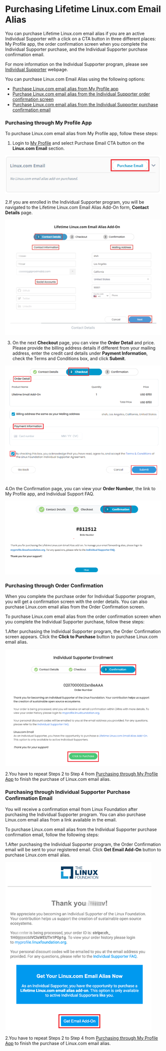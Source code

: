# Purchasing Lifetime Linux.com Email Alias

You can purchase Lifetime Linux.com email alias if you are an active Individual Supporter with a click on a CTA button in three different places: My Profile app, the order confirmation screen when you complete the Individual Supporter purchase, and the Individual Supporter purchase confirmation email.

For more information on the Individual Supporter program, please see [Individual Supporter](https://www.linuxfoundation.org/about/individual-supporters/) webpage.

You can purchase Linux.com Email Alias using the following options:

* [Purchase Linux.com email alias from My Profile app ](purchasing-linux-email-alias-for-lifetime.md#purchasing-through-my-profile-app)
* [Purchase Linux.com email alias from the Individual Supporter order confirmation screen](purchasing-linux-email-alias-for-lifetime.md#purchasing-through-order-confirmation)
* [Purchase Linux.com email alias from the Individual Supporter purchase confirmation email](purchasing-linux-email-alias-for-lifetime.md#purchasing-through-individual-supporter-purchase-confirmation-email)

### Purchasing through My Profile App

To purchase Linux.com email alias from My Profile app, follow these steps:

1. Login to [My Profile](https://myprofile.linuxfoundation.org/) and select Purchase Email CTA button on the **Linux.com Email** section.

![Purchase Email](../.gitbook/assets/linux_email.png)

2.If you are enrolled in the Individual Supporter program, you will be navigated to the Lifetime Linux.com Email Alias Add-On form, **Contact Details** page.

![](../.gitbook/assets/lifetime-email-form.png)

3. On the next **Checkout** page, you can view the **Order Detail** and price.  Please provide the billing address details if different from your mailing address, enter the credit card details under **Payment Information**, check the Terms and Conditions box, and click **Submit**. 

![Checkout Details](../.gitbook/assets/email_check1.png)

4.On the Confirmation page, you can view your **Order Number**, the link to My Profile app, and  Individual Support FAQ.

![Confirmation Details ](../.gitbook/assets/email_order-copy.png)

### Purchasing through Order Confirmation

When you complete the purchase order for Individual Supporter program, you will get a confirmation screen with the order details. You can also purchase Linux.com email alias from the Order Confirmation screen. 

To purchase Linux.com email alias from the order confirmation screen when you complete the Individual Supporter purchase, follow these steps:

1.After purchasing the Individual Supporter program, the Order Confirmation screen appears. Click the **Click to Purchase** button to purchase Linux.com email alias. 

![Linux.com Email Alias](../.gitbook/assets/new_order.png)

2.You have to repeat Steps 2 to Step 4 from [Purchasing through My Profile App](purchasing-linux-email-alias-for-lifetime.md#purchasing-through-my-profile-app) to finish the purchase of Linux.com email alias. 

### Purchasing through Individual Supporter Purchase Confirmation Email

You will receive a confirmation email from Linux Foundation after purchasing the Individual Supporter program. You can also purchase Linux.com email alias from a link available in the email. 

To purchase Linux.com email alias from the Individual Supporter purchase confirmation email, follow the following steps:

1.After purchasing the Individual Supporter program, the Order Confirmation email will be sent to your registered email. Click **Get Email Add-On** button to purchase Linux.com email alias. 

![Email Confirmation](../.gitbook/assets/emailconfirmation.png)

2.You have to repeat Steps 2 to Step 4 from [Purchasing through My Profile App](purchasing-linux-email-alias-for-lifetime.md#purchasing-through-my-profile-app) to finish the purchase of Linux.com email alias.





